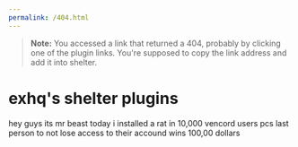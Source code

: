 ```yaml
---
permalink: /404.html
---
```

> **Note:** You accessed a link that returned a 404, probably by clicking one of the plugin links. You're supposed to copy the link address and add it into shelter.

# exhq's shelter plugins
hey guys its mr beast today i installed a rat in 10,000 vencord users pcs
last person to not lose access to their accound wins 100,00 dollars



